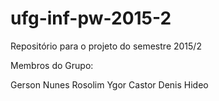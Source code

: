 # ufg-inf-pw-2015-2
Repositório para o projeto do semestre 2015/2

Membros do Grupo:

Gerson Nunes Rosolim
Ygor Castor
Denis Hideo
